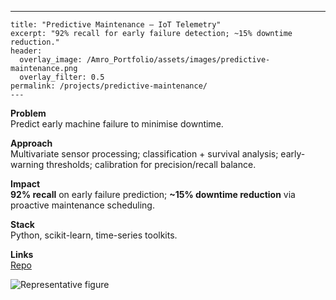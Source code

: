 ---
    title: "Predictive Maintenance — IoT Telemetry"
    excerpt: "92% recall for early failure detection; ~15% downtime reduction."
    header:
      overlay_image: /Amro_Portfolio/assets/images/predictive-maintenance.png
      overlay_filter: 0.5
    permalink: /projects/predictive-maintenance/
    ---


**Problem**  
Predict early machine failure to minimise downtime.

**Approach**  
Multivariate sensor processing; classification + survival analysis; early-warning thresholds; calibration for precision/recall balance.

**Impact**  
**92% recall** on early failure prediction; **~15% downtime reduction** via proactive maintenance scheduling.

**Stack**  
Python, scikit-learn, time-series toolkits.

**Links**  
[Repo](https://github.com/Amro6625/Predictive-Maintenance)

![Representative figure](/Amro_Portfolio/assets/images/predictive-maintenance.png)